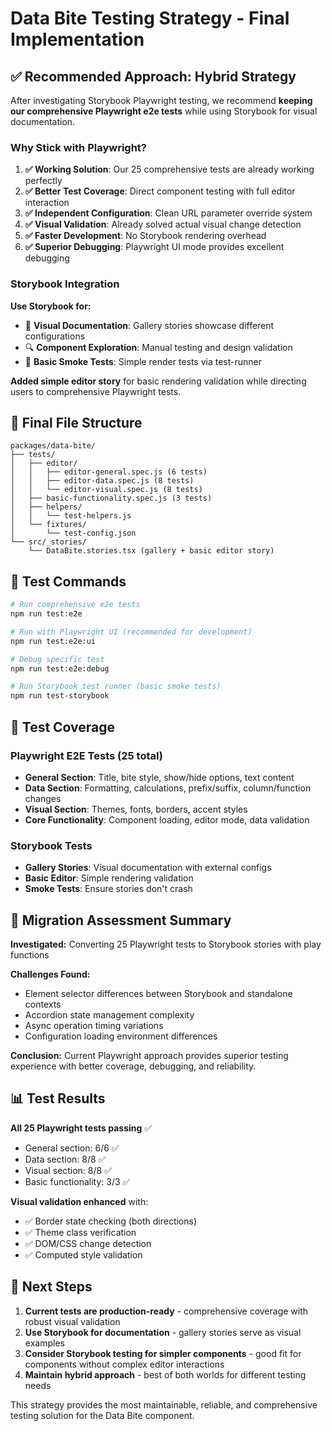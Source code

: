# Data Bite Testing Strategy - Final Implementation

## ✅ Recommended Approach: **Hybrid Strategy**

After investigating Storybook Playwright testing, we recommend **keeping our comprehensive Playwright e2e tests** while using Storybook for visual documentation.

### Why Stick with Playwright?

1. **✅ Working Solution**: Our 25 comprehensive tests are already working perfectly
2. **✅ Better Test Coverage**: Direct component testing with full editor interaction
3. **✅ Independent Configuration**: Clean URL parameter override system
4. **✅ Visual Validation**: Already solved actual visual change detection
5. **✅ Faster Development**: No Storybook rendering overhead
6. **✅ Superior Debugging**: Playwright UI mode provides excellent debugging

### Storybook Integration

**Use Storybook for:**

- 📖 **Visual Documentation**: Gallery stories showcase different configurations
- 🔍 **Component Exploration**: Manual testing and design validation
- 🚨 **Basic Smoke Tests**: Simple render tests via test-runner

**Added simple editor story** for basic rendering validation while directing users to comprehensive Playwright tests.

## 📁 Final File Structure

```
packages/data-bite/
├── tests/
│   ├── editor/
│   │   ├── editor-general.spec.js (6 tests)
│   │   ├── editor-data.spec.js (8 tests)
│   │   └── editor-visual.spec.js (8 tests)
│   ├── basic-functionality.spec.js (3 tests)
│   ├── helpers/
│   │   └── test-helpers.js
│   └── fixtures/
│       └── test-config.json
└── src/_stories/
    └── DataBite.stories.tsx (gallery + basic editor story)
```

## 🧪 Test Commands

```bash
# Run comprehensive e2e tests
npm run test:e2e

# Run with Playwright UI (recommended for development)
npm run test:e2e:ui

# Debug specific test
npm run test:e2e:debug

# Run Storybook test runner (basic smoke tests)
npm run test-storybook
```

## 🎯 Test Coverage

### Playwright E2E Tests (25 total)

- **General Section**: Title, bite style, show/hide options, text content
- **Data Section**: Formatting, calculations, prefix/suffix, column/function changes
- **Visual Section**: Themes, fonts, borders, accent styles
- **Core Functionality**: Component loading, editor mode, data validation

### Storybook Tests

- **Gallery Stories**: Visual documentation with external configs
- **Basic Editor**: Simple rendering validation
- **Smoke Tests**: Ensure stories don't crash

## 🔄 Migration Assessment Summary

**Investigated:** Converting 25 Playwright tests to Storybook stories with play functions

**Challenges Found:**

- Element selector differences between Storybook and standalone contexts
- Accordion state management complexity
- Async operation timing variations
- Configuration loading environment differences

**Conclusion:** Current Playwright approach provides superior testing experience with better coverage, debugging, and reliability.

## 📊 Test Results

**All 25 Playwright tests passing** ✅

- General section: 6/6 ✅
- Data section: 8/8 ✅
- Visual section: 8/8 ✅
- Basic functionality: 3/3 ✅

**Visual validation enhanced** with:

- ✅ Border state checking (both directions)
- ✅ Theme class verification
- ✅ DOM/CSS change detection
- ✅ Computed style validation

## 🚀 Next Steps

1. **Current tests are production-ready** - comprehensive coverage with robust visual validation
2. **Use Storybook for documentation** - gallery stories serve as visual examples
3. **Consider Storybook testing for simpler components** - good fit for components without complex editor interactions
4. **Maintain hybrid approach** - best of both worlds for different testing needs

This strategy provides the most maintainable, reliable, and comprehensive testing solution for the Data Bite component.
